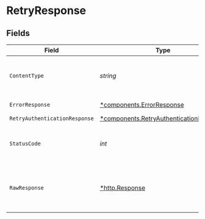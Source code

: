 # RetryResponse


## Fields

| Field                                                                                             | Type                                                                                              | Required                                                                                          | Description                                                                                       |
| ------------------------------------------------------------------------------------------------- | ------------------------------------------------------------------------------------------------- | ------------------------------------------------------------------------------------------------- | ------------------------------------------------------------------------------------------------- |
| `ContentType`                                                                                     | *string*                                                                                          | :heavy_check_mark:                                                                                | HTTP response content type for this operation                                                     |
| `ErrorResponse`                                                                                   | [*components.ErrorResponse](../../models/components/errorresponse.md)                             | :heavy_minus_sign:                                                                                | Bad Request                                                                                       |
| `RetryAuthenticationResponse`                                                                     | [*components.RetryAuthenticationResponse](../../models/components/retryauthenticationresponse.md) | :heavy_minus_sign:                                                                                | OK                                                                                                |
| `StatusCode`                                                                                      | *int*                                                                                             | :heavy_check_mark:                                                                                | HTTP response status code for this operation                                                      |
| `RawResponse`                                                                                     | [*http.Response](https://pkg.go.dev/net/http#Response)                                            | :heavy_check_mark:                                                                                | Raw HTTP response; suitable for custom response parsing                                           |